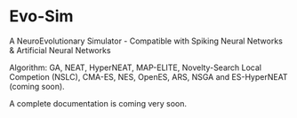 # Evo-Sim
A NeuroEvolutionary Simulator - Compatible with Spiking Neural Networks  &amp; Artificial Neural Networks

Algorithm: GA, NEAT, HyperNEAT, MAP-ELITE, Novelty-Search Local Competion (NSLC), CMA-ES, NES, OpenES, ARS, NSGA and ES-HyperNEAT (coming soon).

A complete documentation is coming very soon.
